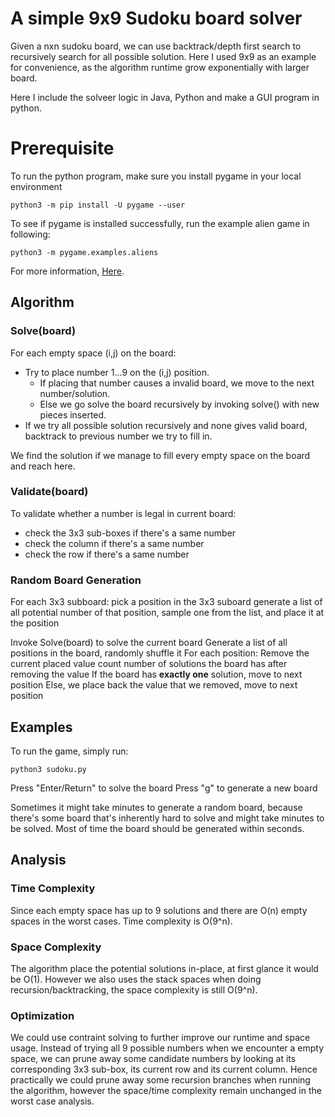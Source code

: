 # A simple 9x9 Sudoku board solver
Given a nxn sudoku board, we can use backtrack/depth first search to recursively search for
all possible solution. Here I used 9x9 as an example for convenience, as the algorithm runtime
grow exponentially with larger board.

Here I include the solveer logic in Java, Python and make a GUI program in python.

# Prerequisite
To run the python program, make sure you install pygame in your local environment
```
python3 -m pip install -U pygame --user
```
To see if pygame is installed successfully, run the example alien game in following:
```
python3 -m pygame.examples.aliens
```
For more information, [Here](https://www.pygame.org/wiki/GettingStarted).

## Algorithm

### Solve(board)

For each empty space (i,j) on the board:
  - Try to place number 1...9 on the (i,j) position.
      - If placing that number causes a invalid board, we move to the next number/solution.
      - Else we go solve the board recursively by invoking solve() with new pieces inserted.
  - If we try all possible solution recursively and none gives valid board, backtrack to previous
  number we try to fill in.

We find the solution if we manage to fill every empty space on the board and reach here.

### Validate(board)

To validate whether a number is legal in current board:
  - check the 3x3 sub-boxes if there's a same number
  - check the column if there's a same number
  - check the row if there's a same number

### Random Board Generation
For each 3x3 subboard:
  pick a position in the 3x3 suboard
  generate a list of all potential number of that position, sample one from the list, and place it at the position

Invoke Solve(board) to solve the current board
Generate a list of all positions in the board, randomly shuffle it
For each position:
  Remove the current placed value
  count number of solutions the board has after removing the value
  If the board has **exactly one** solution, move to next position
  Else, we place back the value that we removed, move to next position
  


## Examples

To run the game, simply run:
```
python3 sudoku.py
```

Press "Enter/Return" to solve the board
Press "g" to generate a new board

Sometimes it might take minutes to generate a random board, because there's
some board that's inherently hard to solve and might take minutes to be solved.
Most of time the board should be generated within seconds.



## Analysis

### Time Complexity
Since each empty space has up to 9 solutions and there are O(n) empty spaces in the worst cases. 
Time complexity is O(9^n).

### Space Complexity
The algorithm place the potential solutions in-place, at first glance it would be O(1).
However we also uses the stack spaces when doing recursion/backtracking, the space
complexity is still O(9^n).

### Optimization
We could use contraint solving to further improve our runtime and space usage. Instead of trying
all 9 possible numbers when we encounter a empty space, we can prune away some candidate numbers by looking at
its corresponding 3x3 sub-box, its current row and its current column. Hence practically we could prune away
some recursion branches when running the algorithm, however the space/time complexity remain unchanged in
the worst case analysis.

